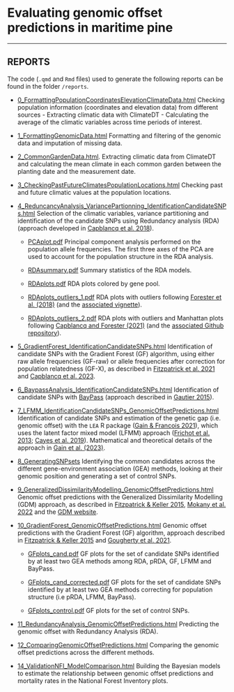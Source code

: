 # Evaluating genomic offset predictions in maritime pine


***

## REPORTS

The code (`.qmd` and `Rmd` files) used to generate the following reports can be found in the folder `/reports`.

-   [0_FormattingPopulationCoordinatesElevationClimateData.html](https://juliettearchambeau.github.io/GOPredEvalPinpin/0_FormattingPopulationCoordinatesElevationClimateData.html) Checking population information (coordinates and elevation data) from different sources - Extracting climatic data with ClimateDT - Calculating the average of the climatic variables across time periods of interest.

-   [1_FormattingGenomicData.html](https://juliettearchambeau.github.io/GOPredEvalPinpin/1_FormattingGenomicData.html) Formatting and filtering of the genomic data and imputation of missing data.

-   [2_CommonGardenData.html](https://juliettearchambeau.github.io/GOPredEvalPinpin/1_CommonGardenData.html). Extracting climatic data from ClimateDT and calculating the mean climate in each common garden between the planting date and the measurement date.

-   [3_CheckingPastFutureClimatesPopulationLocations.html](https://juliettearchambeau.github.io/GOPredEvalPinpin/3_CheckingPastFutureClimatesPopulationLocations.html) Checking past and future climatic values at the population locations.

-   [4_ReduncancyAnalysis_VariancePartionning_IdentificationCandidateSNPs.html](https://juliettearchambeau.github.io/GOPredEvalPinpin/4_ReduncancyAnalysis_VariancePartionning_IdentificationCandidateSNPs.html) Selection of the climatic variables, variance partitioning and identification of the candidate SNPs using Redundancy analysis (RDA) (approach developed in [Capblancq et al. 2018](https://onlinelibrary.wiley.com/doi/10.1111/1755-0998.12906)).
    
    *  <a href="https://juliettearchambeau.github.io/GOPredEvalPinpin/PCAplot.pdf" target="_blank">PCAplot.pdf</a> Principal component analysis performed on the population allele frequencies. The first three axes of the PCA are used to account for the population structure in the RDA analysis.
 
    *  <a href="https://juliettearchambeau.github.io/GOPredEvalPinpin/RDAsummary.pdf" target="_blank">RDAsummary.pdf</a> Summary statistics of the RDA models.
    
    *  <a href="https://juliettearchambeau.github.io/GOPredEvalPinpin/RDAplots.pdf" target="_blank">RDAplots.pdf</a> RDA plots colored by gene pool.
    
    *  <a href="https://juliettearchambeau.github.io/GOPredEvalPinpin/RDAplots_outliers_1.pdf" target="_blank">RDAplots_outliers_1.pdf</a> RDA plots with outliers following [Forester et al. (2018)](https://onlinelibrary.wiley.com/doi/full/10.1111/mec.14584?casa_token=IOrVgFSER0gAAAAA%3AsOlFDnBLnWtTdC-R6vi5pZiRwuzpP4GQyr8H9hVpVqxW0_3RXOV6bznLQx9deVCrYv80LokfqFvaGeY) (and the [associated vignette](https://popgen.nescent.org/2018-03-27_RDA_GEA.html)).
    
    *  <a href="https://juliettearchambeau.github.io/GOPredEvalPinpin/RDAplots_outliers_2.pdf" target="_blank">RDAplots_outliers_2.pdf</a> RDA plots with outliers and  Manhattan plots following [Capblancq and Forester (2021)](https://besjournals.onlinelibrary.wiley.com/doi/full/10.1111/2041-210X.13722) (and the [associated Github repository](https://github.com/Capblancq/RDA-landscape-genomics)).

-   [5_GradientForest_IdentificationCandidateSNPs.html](https://juliettearchambeau.github.io/GOPredEvalPinpin/5_GradientForest_IdentificationCandidateSNPs.html) Identification of candidate SNPs with the Gradient Forest (GF) algorithm, using either raw allele frequencies (GF-raw) or allele frequencies after correction for population relatedness (GF-X), as described in [Fitzpatrick et al. 2021](https://onlinelibrary.wiley.com/doi/10.1111/1755-0998.13374) and [Capblancq et al. 2023](https://nph.onlinelibrary.wiley.com/doi/full/10.1111/nph.18465).

-   [6_BaypassAnalysis_IdentificationCandidateSNPs.html](https://juliettearchambeau.github.io/GOPredEvalPinpin/6_BaypassAnalysis_IdentificationCandidateSNPs.html) Identification of candidate SNPs with [BayPass](https://www1.montpellier.inra.fr/CBGP/software/baypass/index.html) (approach described in [Gautier 2015](https://academic.oup.com/genetics/article/201/4/1555/5930067?login=true)).

-   [7_LFMM_IdentificationCandidateSNPs_GenomicOffsetPredictions.html](https://juliettearchambeau.github.io/GOPredEvalPinpin/7_LFMM_IdentificationCandidateSNPs_GenomicOffsetPredictions.html) Identification of candidate SNPs and estimation of the genetic gap (i.e. genomic offset) with the `LEA` R package ([Gain & Francois 2021](https://onlinelibrary.wiley.com/doi/full/10.1111/1755-0998.13366)), which uses the latent factor mixed model (LFMM) approach ([Frichot et al. 2013](https://academic.oup.com/mbe/article/30/7/1687/972098?login=true); [Cayes et al. 2019](https://academic.oup.com/mbe/article/36/4/852/5290100?login=true)). Mathematical and theoretical details of the approach in [Gain et al. (2023)](https://www.biorxiv.org/content/10.1101/2023.01.02.522469v3).

-   [8_GeneratingSNPsets](https://juliettearchambeau.github.io/GOPredEvalPinpin/8_GeneratingSNPsets) Identifying the common candidates across the different gene-environment association (GEA) methods, looking at their genomic position and generating a set of control SNPs.

-   [9_GeneralizedDissimilarityModelling_GenomicOffsetPredictions.html](https://juliettearchambeau.github.io/GOPredEvalPinpin/9_GeneralizedDissimilarityModelling_GenomicOffsetPredictions.html) Genomic offset predictions with the Generalized Dissimilarity Modelling (GDM) approach, as described in [Fitzpatrick & Keller 2015](https://onlinelibrary.wiley.com/doi/full/10.1111/ele.12376), [Mokany et al. 2022](https://onlinelibrary.wiley.com/doi/full/10.1111/geb.13459) and the [GDM website](https://mfitzpatrick.al.umces.edu/gdm/).

-   [10_GradientForest_GenomicOffsetPredictions.html](https://juliettearchambeau.github.io/GOPredEvalPinpin/10_GradientForest_GenomicOffsetPredictions.html) Genomic offset predictions with the Gradient Forest (GF) algorithm, approach described in [Fitzpatrick & Keller 2015](https://onlinelibrary.wiley.com/doi/full/10.1111/ele.12376) and [Gougherty et al. 2021](https://www.nature.com/articles/s41558-020-00968-6).

    * <a href="https://juliettearchambeau.github.io/GOPredEvalPinpin/GFplots_cand.pdf" target="_blank">GFplots_cand.pdf</a> GF plots for the set of candidate SNPs identified by at least two GEA methods among RDA, pRDA, GF, LFMM and BayPass.
    
    * <a href="https://juliettearchambeau.github.io/GOPredEvalPinpin/GFplots_cand_corrected.pdf" target="_blank">GFplots_cand_corrected.pdf</a> GF plots for the set of candidate SNPs identified by at least two GEA methods correcting for population structure (i.e pRDA, LFMM, BayPass).
    
    * <a href="https://juliettearchambeau.github.io/GOPredEvalPinpin/GFplots_control.pdf" target="_blank">GFplots_control.pdf</a> GF plots for the set of control SNPs.
    
-   [11_RedundancyAnalysis_GenomicOffsetPredictions.html](https://juliettearchambeau.github.io/GOPredEvalPinpin/11_RedundancyAnalysis_GenomicOffsetPredictions.html) Predicting the genomic offset with Redundancy Analysis (RDA).

-   [12_ComparingGenomicOffsetPredictions.html](https://juliettearchambeau.github.io/GOPredEvalPinpin/12_ComparingGenomicOffsetPredictions.html) Comparing the genomic offset predictions across the different methods.

-   [14_ValidationNFI_ModelComparison.html](https://juliettearchambeau.github.io/GOPredEvalPinpin/14_ValidationNFI_ModelComparison.html) Building the Bayesian models to estimate the relationship between genomic offset predictions and mortality rates in the National Forest Inventory plots.

